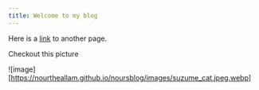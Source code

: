 ```yaml
---
title: Welcome to my blog
---
```


Here is a [link](https://nourtheallam.github.io/noursblog/notes/test.md) to another page. 

Checkout this picture

![image][https://nourtheallam.github.io/noursblog/images/suzume_cat.jpeg.webp]